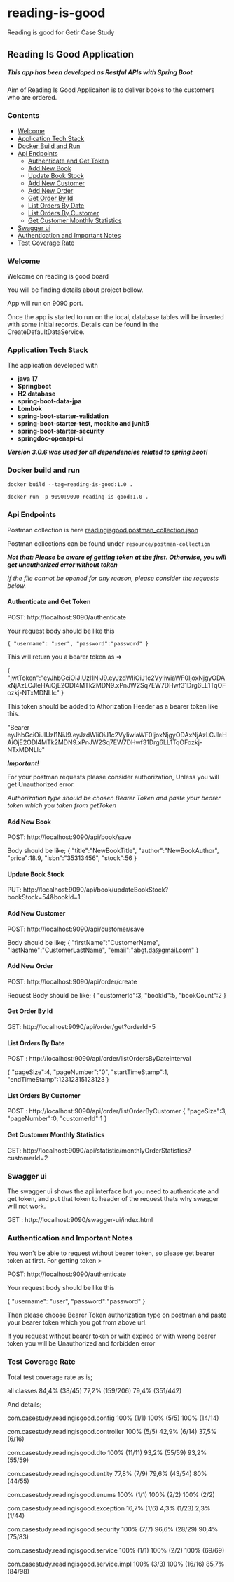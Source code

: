 # reading-is-good
Reading is good for Getir Case Study

## Reading Is Good Application

##### This app has been developed as Restful APIs with Spring Boot 

Aim of Reading Is Good Applicaiton is to deliver books to the customers who are ordered.

### Contents 

- [Welcome](#welcome)
- [Application Tech Stack](#application-tech-stack)
- [Docker Build and Run](#docker-build-and-run)
- [Api Endpoints](#api-endpoints)
  - [Authenticate and Get Token](#authenticate-and-get-token)
  - [Add New Book](#add-new-book)
  - [Update Book Stock](#update-book-stock)
  - [Add New Customer](#add-new-customer) 
  - [Add New Order](#add-new-order)
  - [Get Order By Id](#get-order-by-id)
  - [List Orders By Date](#list-orders-by-date)
  - [List Orders By Customer](#list-orders-by-customer) 
  - [Get Customer Monthly Statistics](#get-customer-monthly-statistics)
- [Swagger ui](#swagger-ui) 
- [Authentication and Important Notes](#authentication-and-important-notes)
- [Test Coverage Rate](#test-coverage-rate)



### Welcome

Welcome on reading is good board

You will be finding details about project bellow.

App will run on 9090 port.

Once the app is started to run on the local, database tables will be inserted with some initial records. 
Details can be found in the CreateDefaultDataService.

### Application Tech Stack

The application developed with 
- **java 17**
- **Springboot**
- **H2 database**
- **spring-boot-data-jpa**
- **Lombok**
- **spring-boot-starter-validation**
- **spring-boot-starter-test, mockito and junit5**
- **spring-boot-starter-security** 
- **springdoc-openapi-ui** 

***Version 3.0.6 was used for all dependencies related to spring boot!***

### Docker build and run

`docker build --tag=reading-is-good:1.0 .`

`docker run -p 9090:9090 reading-is-good:1.0 .`


### Api Endpoints

Postman collection is here 
[readingisgood.postman_collection.json](https://github.com/zekitel/reading-is-good/tree/master/src/main/resources/postman-collection/readingisgood.postman_collection.json)

Postman collections can be found under `resource/postman-collection`

***Not that: Please be aware of getting token at the first. Otherwise, you will get unauthorized error without token*** 

*If the file cannot be opened for any reason, please consider the requests below.*


#### Authenticate and Get Token

POST: http://localhost:9090/authenticate

Your request body should be like this

`{
"username": "user",
"password":"password"
}`


This will return you a bearer token as => 

{
  "jwtToken":"eyJhbGciOiJIUzI1NiJ9.eyJzdWIiOiJ1c2VyIiwiaWF0IjoxNjgyODAxNjAzLCJleHAiOjE2ODI4MTk2MDN9.xPnJW2Sq7EW7DHwf31Drg6LL1TqOFozkj-NTxMDNLlc"
}

This token should be added to Athorization Header as a bearer token like this.

"Bearer eyJhbGciOiJIUzI1NiJ9.eyJzdWIiOiJ1c2VyIiwiaWF0IjoxNjgyODAxNjAzLCJleHAiOjE2ODI4MTk2MDN9.xPnJW2Sq7EW7DHwf31Drg6LL1TqOFozkj-NTxMDNLlc" 

***Important!***

For your postman requests please consider authorization, Unless you will get Unauthorized error.

*Authorization type should be chosen Bearer Token and paste your bearer token which you taken from getToken*

#### Add New Book

POST: http://localhost:9090/api/book/save

Body should be like;
{
    "title":"NewBookTitle",
    "author":"NewBookAuthor",
    "price":18.9,
    "isbn":"35313456",
    "stock":56
}

#### Update Book Stock

PUT: http://localhost:9090/api/book/updateBookStock?bookStock=54&bookId=1


#### Add New Customer

POST: http://localhost:9090/api/customer/save

Body should be like;
{
    "firstName":"CustomerName",
    "lastName":"CustomerLastName",
    "email":"abgt.da@gmail.com"
}

#### Add New Order

POST: http://localhost:9090/api/order/create

Request Body should be like;
{
    "customerId":3,
    "bookId":5,
    "bookCount":2 
}


#### Get Order By Id

GET: http://localhost:9090/api/order/get?orderId=5

#### List Orders By Date

POST : http://localhost:9090/api/order/listOrdersByDateInterval

{
    "pageSize":4,
    "pageNumber":"0",
    "startTimeStamp":1,
    "endTimeStamp":12312315123123
}

#### List Orders By Customer

POST : http://localhost:9090/api/order/listOrderByCustomer
{
    "pageSize":3,
    "pageNumber":0,
    "customerId":1
}

#### Get Customer Monthly Statistics

GET: http://localhost:9090/api/statistic/monthlyOrderStatistics?customerId=2



### Swagger ui

The swagger ui shows the api interface but you need to authenticate and get token, and put that token to header of the request thats why swagger will not work.

GET :  http://localhost:9090/swagger-ui/index.html

### Authentication and Important Notes
You won't be able to request without bearer token, so please get bearer token at first.
For getting token >


POST: http://localhost:9090/authenticate

Your request body should be like this

{
"username": "user",
"password":"password"
}

Then please choose Bearer Token authorization type on postman and paste your bearer token which you got from above url.

If you request without bearer token or with expired or with wrong bearer token you will be Unauthorized and forbidden error

### Test Coverage Rate

Total test coverage rate as is;

all classes	84,4% (38/45)	77,2% (159/206)	79,4% (351/442)

And details;

com.casestudy.readingisgood.config	100% (1/1)	100% (5/5)	100% (14/14)

com.casestudy.readingisgood.controller	100% (5/5)	42,9% (6/14)	37,5% (6/16)

com.casestudy.readingisgood.dto	100% (11/11)	93,2% (55/59)	93,2% (55/59)

com.casestudy.readingisgood.entity	77,8% (7/9)	79,6% (43/54)	80% (44/55)

com.casestudy.readingisgood.enums	100% (1/1)	100% (2/2)	100% (2/2)

com.casestudy.readingisgood.exception	16,7% (1/6)	4,3% (1/23)	2,3% (1/44)

com.casestudy.readingisgood.security	100% (7/7)	96,6% (28/29)	90,4% (75/83)

com.casestudy.readingisgood.service	100% (1/1)	100% (2/2)	100% (69/69)

com.casestudy.readingisgood.service.impl	100% (3/3)	100% (16/16)	85,7% (84/98)
